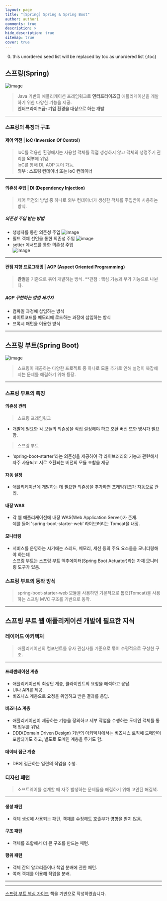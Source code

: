 ```yaml
---
layout: page
title: "[Spring] Spring & Spring Boot"
author: author1
comments: true
description: >
hide_description: true
sitemap: true
cover: true
---
```


0. this unordered seed list will be replaced by toc as unordered list 
{:toc}

## 스프링(Spring)
![image](/assets/study/spring/springBoot/springLogo.png)
> Java 기반의 애플리케이션 프레임워크로 **엔터프라이즈급** 애플리케이션을 개발하기 위한 다양한 기능을 제공.<br>
**엔터프라이즈급: 기업 환경을 대상으로 하는 개발**
<hr>

### 스프링의 특징과 구조
#### 제어 역전 | IoC (Inversion Of Control)

> IoC를 적용한 환경에서는 사용할 객체를 직접 생성하지 않고 객체의 생명주기 관리를 **외부**에 위임.<br>IoC를 통해 DI, AOP 등이 가능.<br>
**외부 : 스프링 컨테이너 또는 IoC 컨테이너**<br>
<hr>

#### 의존성 주입 | DI (Dependency Injection)
> 제어 역전의 방법 중 하나로 외부 컨테이너가 생성한 객체를 주입받아 사용하는 방식.

##### 의존성 주입 받는 방법
- 생성자를 통한 의존성 주입
![image](/assets/study/spring/springBoot/di_constructor.png)
- 필드 객체 선언을 통한 의존성 주입
![image](/assets/study/spring/springBoot/di_field.png)
- setter 메서드를 통한 의존성 주입<br>
![image](/assets/study/spring/springBoot/di_setter.png)
<hr>

#### 관점 지향 프로그래밍 | AOP (Aspect Oriented Programming)
> **관점**을 기준으로 묶어 개발하는 방식.
**관점 : 핵심 기능과 부가 기능으로 나뉜다.

##### AOP 구현하는 방법 세가지
- 컴파일 과정에 삽입하는 방식
- 바이트코드를 메모리에 로드하는 과정에 삽입하는 방식
- 프록시 패턴을 이용한 방식
<hr>

## 스프링 부트(Spring Boot)
![image](/assets/study/spring/springBoot/springBootLogo.png)
> 스프링이 제공하는 다양한 프로젝트 중 하나로 모듈 추가로 인해 설정이 복잡해지는 문제를 해결하기 위해 등장.
<hr>

### 스프링 부트의 특징
#### 의존성 관리
>스프링 프레임워크
- 개발에 필요한 각 모듈의 의존성을 직접 설정해야 하고 호환 버전 또한 명시가 필요함.

>스프링 부트
- 'spring-boot-starter'라는 의존성을 제공하여 각 라이브러리의 기능과 관련해서 <br>자주 사용되고 서로 호환되는 버전의 모듈 조합을 제공

#### 자동 설정 
- 애플리케이션에 개발하는 데 필요한 의존성을 추가하면 프레임워크가 자동으로 관리.

#### 내장 WAS
- 각 웹 애플리케이션에 내장 WAS(Web Application Server)가 존재.<br>예를 들어 'spring-boot-starter-web' 라이브러리는 Tomcat을 내장.

#### 모니터링
- 서비스를 운영하는 시기에는 스레드, 메모리, 세션 등의 주요 요소들을 모니터링해야 하는데<br>스프링 부트는 스프링 부트 액추에이터(Spring Boot Actuator)라는 자체 모니터링 도구가 있음.

### 스프링 부트의 동작 방식
> spring-boot-starter-web 모듈을 사용하면 기본적으로 톰캣(Tomcat)을 사용하는 스프링 MVC 구조를 기반으로 동작.
<hr>

## 스프링 부트 웹 애플리케이션 개발에 필요한 지식
### 레이어드 아키텍처
> 애플리케이션의 컴포넌트를 유사 관심사를 기준으로 묶어 수평적으로 구성한 구조.
<hr>

#### 프레젠테이션 계층
- 애플리케이션의 최상단 계층, 클라이언트의 요청을 해석하고 응답.
- UI나 API를 제공.
- 비즈니스 계층으로 요청을 위임하고 받은 결과를 응답.

#### 비즈니스 계층
- 애플리케이션이 제공하는 기능을 정의하고 세부 작업을 수행하는 도메인 객체를 통해 업무를 위임.
- DDD(Domain Driven Design) 기반의 아키텍처에서는 비즈니스 로직에 도메인이 포함되기도 하고, 별도로 도메인 계층을 두기도 함.

#### 데이터 접근 계층
- DB에 접근하는 일련의 작업을 수행.

### 디자인 패턴
> 소프트웨어를 설계할 때 자주 발생하는 문제들을 해결하기 위해 고안된 해결책.
<hr>

#### 생성 패턴
- 객체 생성에 사용되는 패턴, 객체를 수정해도 호출부가 영향을 받지 않음.
#### 구조 패턴
- 객체를 조합해서 더 큰 구조를 만드는 패턴.
#### 행위 패턴
- 객체 간의 알고리즘이나 책임 분배에 관한 패턴.
- 여러 객체를 이용해 작업을 분배.
<hr>


<hr>
<a href="https://www.aladin.co.kr/shop/wproduct.aspx?ItemId=296591989">스프링 부트 핵심 가이드</a> 책을 기반으로 작성하였습니다.